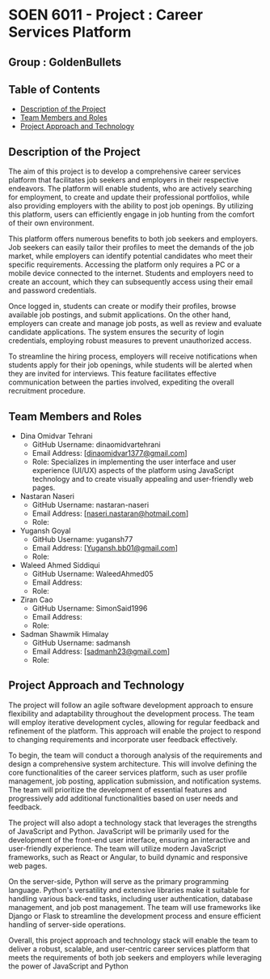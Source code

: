 # SOEN 6011 - Project : Career Services Platform
## Group : GoldenBullets


## Table of Contents
- [Description of the Project](#description_of_the_project)
- [Team Members and Roles](#team_members_and_roles)
- [Project Approach and Technology](#project_approach)



<a name="description_of_the_project"></a>
## Description of the Project 

The aim of this project is to develop a comprehensive career services platform that facilitates job seekers and employers in their respective endeavors. The platform will enable students, who are actively searching for employment, to create and update their professional portfolios, while also providing employers with the ability to post job openings. By utilizing this platform, users can efficiently engage in job hunting from the comfort of their own environment.

This platform offers numerous benefits to both job seekers and employers. Job seekers can easily tailor their profiles to meet the demands of the job market, while employers can identify potential candidates who meet their specific requirements. Accessing the platform only requires a PC or a mobile device connected to the internet. Students and employers need to create an account, which they can subsequently access using their email and password credentials.

Once logged in, students can create or modify their profiles, browse available job postings, and submit applications. On the other hand, employers can create and manage job posts, as well as review and evaluate candidate applications. The system ensures the security of login credentials, employing robust measures to prevent unauthorized access.

To streamline the hiring process, employers will receive notifications when students apply for their job openings, while students will be alerted when they are invited for interviews. This feature facilitates effective communication between the parties involved, expediting the overall recruitment procedure.


<a name="team_members_and_roles"></a>
## Team Members and Roles

- Dina Omidvar Tehrani
  - GitHub Username: dinaomidvartehrani
  - Email Address: [dinaomidvar1377@gmail.com]
  - Role: Specializes in implementing the user interface and user experience (UI/UX) aspects of the platform using JavaScript technology and       to create visually appealing and user-friendly web pages.
- Nastaran Naseri
  - GitHub Username: nastaran-naseri
  - Email Address: [naseri.nastaran@hotmail.com]
  - Role:
- Yugansh Goyal
  - GitHub Username: yugansh77
  - Email Address: [Yugansh.bb01@gmail.com]
  - Role:
- Waleed Ahmed Siddiqui
  - GitHub Username: WaleedAhmed05
  - Email Address:
  - Role:
- Ziran Cao
  - GitHub Username: SimonSaid1996
  - Email Address:
  - Role:
- Sadman Shawmik Himalay
  - GitHub Username: sadmansh
  - Email Address: [sadmanh23@gmail.com]
  - Role:


<a name="project_approach"></a>
## Project Approach and Technology

The project will follow an agile software development approach to ensure flexibility and adaptability throughout the development process. The team will employ iterative development cycles, allowing for regular feedback and refinement of the platform. This approach will enable the project to respond to changing requirements and incorporate user feedback effectively.

To begin, the team will conduct a thorough analysis of the requirements and design a comprehensive system architecture. This will involve defining the core functionalities of the career services platform, such as user profile management, job posting, application submission, and notification systems. The team will prioritize the development of essential features and progressively add additional functionalities based on user needs and feedback.

The project will also adopt a technology stack that leverages the strengths of JavaScript and Python. JavaScript will be primarily used for the development of the front-end user interface, ensuring an interactive and user-friendly experience. The team will utilize modern JavaScript frameworks, such as React or Angular, to build dynamic and responsive web pages.

On the server-side, Python will serve as the primary programming language. Python's versatility and extensive libraries make it suitable for handling various back-end tasks, including user authentication, database management, and job post management. The team will use frameworks like Django or Flask to streamline the development process and ensure efficient handling of server-side operations.

Overall, this project approach and technology stack will enable the team to deliver a robust, scalable, and user-centric career services platform that meets the requirements of both job seekers and employers while leveraging the power of JavaScript and Python
